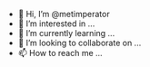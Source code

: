 - 👋 Hi, I’m @metimperator
- 👀 I’m interested in ...
- 🌱 I’m currently learning ...
- 💞️ I’m looking to collaborate on ...
- 📫 How to reach me ...

<!---
metimperator/metimperator is a ✨ special ✨ repository because its `README.md` (this file) appears on your GitHub profile.
You can click the Preview link to take a look at your changes.
--->
